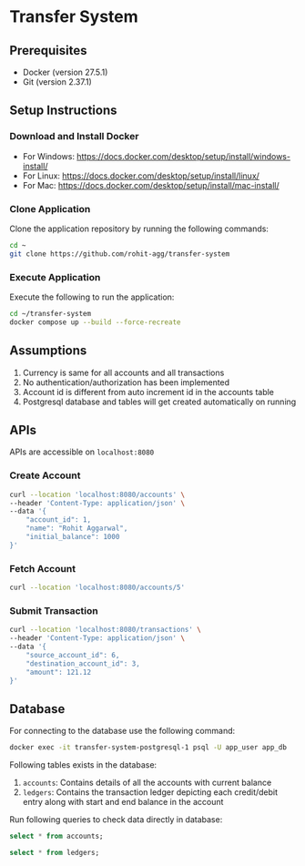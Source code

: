 # Transfer System

## Prerequisites

- Docker (version 27.5.1)
- Git (version 2.37.1)

## Setup Instructions

### Download and Install Docker

- For Windows: https://docs.docker.com/desktop/setup/install/windows-install/
- For Linux: https://docs.docker.com/desktop/setup/install/linux/
- For Mac: https://docs.docker.com/desktop/setup/install/mac-install/

### Clone Application

Clone the application repository by running the following commands:

```sh
cd ~
git clone https://github.com/rohit-agg/transfer-system
```

### Execute Application

Execute the following to run the application:

```sh
cd ~/transfer-system
docker compose up --build --force-recreate
```

## Assumptions

1. Currency is same for all accounts and all transactions
2. No authentication/authorization has been implemented
3. Account id is different from auto increment id in the accounts table
4. Postgresql database and tables will get created automatically on running

## APIs

APIs are accessible on `localhost:8080`

### Create Account

```sh
curl --location 'localhost:8080/accounts' \
--header 'Content-Type: application/json' \
--data '{
    "account_id": 1,
    "name": "Rohit Aggarwal",
    "initial_balance": 1000
}'
```

### Fetch Account

```sh
curl --location 'localhost:8080/accounts/5'
```

### Submit Transaction

```sh
curl --location 'localhost:8080/transactions' \
--header 'Content-Type: application/json' \
--data '{
    "source_account_id": 6,
    "destination_account_id": 3,
    "amount": 121.12
}'
```

## Database

For connecting to the database use the following command:

```sh
docker exec -it transfer-system-postgresql-1 psql -U app_user app_db
```

Following tables exists in the database:

1. `accounts`: Contains details of all the accounts with current balance
2. `ledgers`: Contains the transaction ledger depicting each credit/debit entry along with start and end balance in the account

Run following queries to check data directly in database:

```sql
select * from accounts;

select * from ledgers;
```